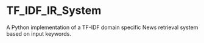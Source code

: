 # TF_IDF_IR_System
A Python implementation of a TF-IDF domain specific News retrieval system based on input keywords.
